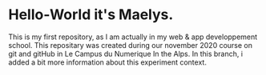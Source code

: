 # Hello-World it's Maelys.
This is my first repository, as I am actually in my web & app developpement school. This repositary was created during our november 2020 course on git and gitHub in Le Campus du Numerique In the Alps.
In this branch, i added a bit more information about this experiment context. 
